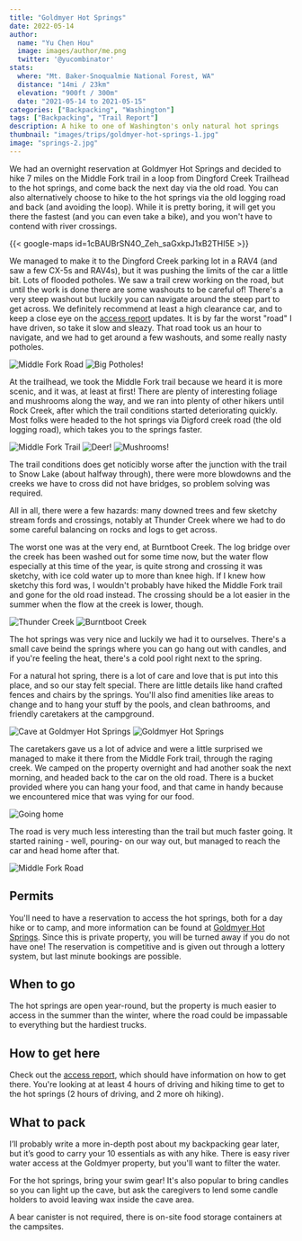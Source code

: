 ```yaml
---
title: "Goldmyer Hot Springs"
date: 2022-05-14
author: 
  name: "Yu Chen Hou"
  image: images/author/me.png
  twitter: '@yucombinator'
stats:
  where: "Mt. Baker-Snoqualmie National Forest, WA"
  distance: "14mi / 23km"
  elevation: "900ft / 300m"
  date: "2021-05-14 to 2021-05-15"
categories: ["Backpacking", "Washington"]
tags: ["Backpacking", "Trail Report"]
description: A hike to one of Washington's only natural hot springs
thumbnail: "images/trips/goldmyer-hot-springs-1.jpg"
image: "springs-2.jpg"
---
```


We had an overnight reservation at Goldmyer Hot Springs and decided to hike 7 miles on the Middle Fork trail in a loop from Dingford Creek Trailhead to the hot springs, and come back the next day via the old road. You can also alternatively choose to hike to the hot springs via the old logging road and back (and avoiding the loop). While it is pretty boring, it will get you there the fastest (and you can even take a bike), and you won't have to contend with river crossings.

{{< google-maps id=1cBAUBrSN4O_Zeh_saGxkpJ1xB2THI5E >}}

We managed to make it to the Dingford Creek parking lot in a RAV4 (and saw a few CX-5s and RAV4s), but it was pushing the limits of the car a little bit. Lots of flooded potholes. We saw a trail crew working on the road, but until the work is done there are some washouts to be careful of! There's a very steep washout but luckily you can navigate around the steep part to get across. We definitely recommend at least a high clearance car, and to keep a close eye on the [access report](http://www.goldmyer.org/accessreport.php) updates. It is by far the worst "road" I have driven, so take it slow and sleazy. That road took us an hour to navigate, and we had to get around a few washouts, and some really nasty potholes.

![Middle Fork Road](middle-fork-lush.JPG "Lush trees on Middle Fork Road")
![Big Potholes!](potholes.jpeg "Interesting potholes along the trail")

At the trailhead, we took the Middle Fork trail because we heard it is more scenic, and it was, at least at first! There are plenty of interesting foliage and mushrooms along the way, and we ran into plenty of other hikers until Rock Creek, after which the trail conditions started deteriorating quickly. Most folks were headed to the hot springs via Digford creek road (the old logging road), which takes you to the springs faster. 

![Middle Fork Trail](middle-fork-trail.jpg "Views from Middle Fork trail")
![Deer!](deer.jpg "Made a friend")
![Mushrooms!](mushroom.jpeg "Interesting mushrooms along the trail")

The trail conditions does get noticibly worse after the junction with the trail to Snow Lake (about halfway through), there were more blowdowns and the creeks we have to cross did not have bridges, so problem solving was required.

All in all, there were a few hazards: many downed trees and few sketchy stream fords and crossings, notably at Thunder Creek where we had to do some careful balancing on rocks and logs to get across. 

The worst one was at the very end, at Burntboot Creek. The log bridge over the creek has been washed out for some time now, but the water flow especially at this time of the year, is quite strong and crossing it was sketchy, with ice cold water up to more than knee high. If I knew how sketchy this ford was, I wouldn't probably have hiked the Middle Fork trail and gone for the old road instead. The crossing should be a lot easier in the summer when the flow at the creek is lower, though.

![Thunder Creek](creek.jpg "(easier) creek crossing at Thunder Creek")
![Burntboot Creek](sketchy-creek.JPG "Not the best river crossing (Burntboot Creek)")

The hot springs was very nice and luckily we had it to ourselves. There's a small cave beind the springs where you can go hang out with candles, and if you're feeling the heat, there's a cold pool right next to the spring.

For a natural hot spring, there is a lot of care and love that is put into this place, and so our stay felt special. There are little details like hand crafted fences and chairs by the springs. You'll also find amenities like areas to change and to hang your stuff by the pools, and clean bathrooms, and friendly caretakers at the campground.

![Cave at Goldmyer Hot Springs](cave.jpg "Cave at Goldmyer Hot Springs")
![Goldmyer Hot Springs](springs.JPG "The hot springs we came here for")

The caretakers gave us a lot of advice and were a little surprised we managed to make it there from the Middle Fork trail, through the raging creek. We camped on the property overnight and had another soak the next morning, and headed back to the car on the old road. There is a bucket provided where you can hang your food, and that came in handy because we encountered mice that was vying for our food.

![Going home](logging-road.jpg "Leaving the Hot Springs")

The road is very much less interesting than the trail but much faster going. It started raining - well, pouring- on our way out, but managed to reach the car and head home after that.

![Middle Fork Road](middle-fork.jpg "Leaving Middle Fork Road")

## Permits
You'll need to have a reservation to access the hot springs, both for a day hike or to camp, and more information can be found at [Goldmyer Hot Springs](http://www.goldmyer.org/). Since this is private property, you will be turned away if you do not have one! The reservation is competitive and is given out through a lottery system, but last minute bookings are possible.

## When to go
The hot springs are open year-round, but the property is much easier to access in the summer than the winter, where the road could be impassable to everything but the hardiest trucks.

## How to get here
Check out the [access report](http://www.goldmyer.org/accessreport.php), which should have information on how to get there. You're looking at at least 4 hours of driving and hiking time to get to the hot springs (2 hours of driving, and 2 more oh hiking).

## What to pack
I’ll probably write a more in-depth post about my backpacking gear later, but it’s good to carry your 10 essentials as with any hike. There is easy river water access at the Goldmyer property, but you'll want to filter the water.

For the hot springs, bring your swim gear! It's also popular to bring candles so you can light up the cave, but ask the caregivers to lend some candle holders to avoid leaving wax inside the cave area.

A bear canister is not required, there is on-site food storage containers at the campsites.
